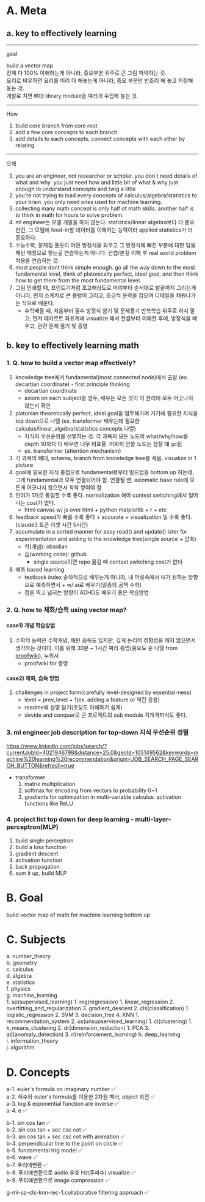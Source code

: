 # A. Meta

## a. key to effectively learning
---
goal

build a vector map\
전체 다 100% 이해하는게 아니라, 중요부분 위주로 큰 그림 파악하는 것.\
요리로 비유하면 요리를 미리 다 해놓는게 아니라, 중요 부분만 반조리 해 놓고 저장해 놓는 것.\
개발로 치면 뼈대 library module을 여러개 수집해 놓는 것.

---
How

1. build core branch from core root
2. add a few core concepts to each branch
3. add details to each concepts, connect concepts with each other by relating

---
오해

1. you are an engineer, not researcher or scholar. you don't need details of what and why. you just need how and little bit of what & why just enough to understand concepts and twig a little
2. you're not trying to load every concepts of calculus/algebra/statistics to your brain. you only need ones used for machine learning.
3. collecting many math concept is only half of math skills. another half is to think in math for hours to solve problem.
4. ml engineer는 모델 개발을 하지 않는다. statistics/linear algebra보다 더 중요한건, 그 모델에 feed-in할 데이터를 이해하는 능력이라 applied statistics가 더 중요하다.
5. 수능수학, 문제집 풀듯이 어떤 방정식을 외우고 그 방정식에 빠진 부분에 대한 답을 패턴 매칭으로 찾는걸 연습하는게 아니다. 컨셉/본질 이해 후 real world problem 적용을 연습하는 것.
6. most people dont think simple enough. go all the way down to the most fundamental level, think of platonically perfect, ideal goal, and then think how to get there from the most fundamental level.
7. 그림 인쇄할 때, 프린트기처럼 초고해상도로 머리부터 순서대로 발끝까지 그리는게 아니라, 먼저 스케치로 큰 뭉텅이 그리고, 조금씩 윤곽을 잡으며 디테일을 채워나가는 식으로 배운다.
	- 수학배울 때, 처음부터 필수 방정식 암기 및 문제풀기 반복학습 위주로 하지 말고, 먼저 데카르트 좌표계에 visualize 해서 컨셉부터 이해한 후에, 방정식을 배우고, 관련 문제 풀기 및 증명


## b. key to effectively learning math

### 1. Q. how to build a vector map effectively?

1. knowledge tree에서 fundamental(most connected node)에서 출발 (ex. decartian coordinate) - first principle thinking
    - decartian coordinate
    - axiom on each subject을 염두, 배우는 모든 것이 이 원리에 모두 어긋나지 않는지 확인
2. platonian theoretically perfect, ideal goal을 염두해가며 거기에 필요한 지식을 top down으로 나열 (ex. transformer 배우는데 필요한 calculus/linear_algebra/statistics concepts 나열)
	- 지식의 우선순위를 선별하는 것. 각 과목의 모든 노드의 what/why/how를 depth 10까지 다 배우면 너무 비효율. 어짜피 안쓸 노드는 잠잘 떄 gc됨
    - ex. transformer (attention mechanism)
3. 각 과목의 뼈대, schema, branch from knowledge tree를 세움. visualize in 1 picture
4. goal에 필요한 지식 중점으로 fundamental로부터 빌드업을 bottom up 하는데, 그게 fundamental과 모두 연결되어야 함. 연결될 땐, axiomatic base rule에 모든게 어긋나지 않으면서 착착 쌓여야 함
5. 언어가 1개로 통일할 수록 좋다. normalization 해야 context switching에서 일어나는 cost가 없다.
	- html canvas w/ js over html + python matplotlib + r + etc
6. feedback speed가 빠를 수록 좋다 + accurate + visualization 일 수록 좋다. (claude3 토큰 리셋 시간 5시간)
7. accumulate in a sorted manner for easy read() and update() later for experimentation and adding to the knowledge tree(single source + 압축)
    - 학(개념): obsidian
    - 습(working code): github
        - single source이면 repo 옮길 때 context switching cost가 없다
8. 예측 based learning
    - textbook index 순차적으로 배우는게 아니라, 내 머릿속에서 내가 원하는 방향으로 예측하면서 + w/ ai로 배우기(일종의 공책 수학)
	- 점을 찍고 넓히는 방향이 ADHD도 배우기 좋은 학습방법


### 2. Q. how to 체화/습득 using vector map?

#### case1) 개념 학습방법
1. 수학적 능력은 수학개념, 패턴 습득도 있지만, 깊게 논리적 정합성을 깨지 않으면서 생각하는 것이다. 이를 위해 30분 ~ 1시간 짜리 증명(중요도 순 나열 from [proofwiki](https://proofwiki.org/wiki/Main_Page)), 누워서
    - proofwiki for 증명

#### case2) 체화, 습득 방법
2. challenges in project form(carefully level-designed by essential-ness)
	- level = prev_level + 1(ex. adding a feature or 약간 응용)
	- readme에 설명 달기(초딩도 이해하기 쉽게)
	- devide and conquer로 큰 프로젝트의 sub module 각개격파식도 좋다.



### 3. ml engineer job description for top-down 지식 우선순위 정렬
https://www.linkedin.com/jobs/search/?currentJobId=4021946798&distance=25.0&geoId=105149562&keywords=machine%20learning%20recommendation&origin=JOB_SEARCH_PAGE_SEARCH_BUTTON&refresh=true


- transformer
	1. matrix multiplication
	2. softmax for encoding from vectors to probability 0~1
	3. gradients for optimization in multi-variable calculus: activation functions like ReLU

### 4. project list top down for deep learning - multi-layer-perceptron(MLP)
1. build single perceptron
2. build a loss function
3. gradient descent
4. activation function
5. back propagation
6. sum it up, build MLP



# B. Goal

build vector map of math for machine learning bottom up



# C. Subjects


a. number_theory\
b. geometry\
c. calculus\
d. algebra\
e. statistics\
f. physics\
g. machine_learning\
	1. sp(supervised_learning)
		1. reg(regression)
			1. linear_regression
			2. overfitting_and_regularization
			3. gradient_descent
		2. cls(classification)
			1. logistic_regression
			2. SVM
			3. decision_tree
			4. KNN
				1. recommendation_system
	2. us(unsupservised_learning)
		1. cl(clustering)
			1. k_means_clustering
		2. dr(dimension_reduction)
			1. PCA
		3. ad(anomaly_detection)
	3. rl(reinforcement_learning)
h. deep_learning\
i. information_theory\
j. algorithm




# D. Concepts


a-1. euler's formula on imaginary number :white_check_mark:\
a-2. 허수와 euler's formula를 이용한 2차원 벡터, object 회전 :white_check_mark:\
a-3. log & exponential function are inverse :white_check_mark:\
a-4. e :white_check_mark:

b-1. sin cos tan :white_check_mark:\
b-2. sin cos tan + sec csc cot :white_check_mark:\
b-3. sin cos tan + sec csc cot with animation :white_check_mark:\
b-4. perpendicular line to the point on circle :white_check_mark:\
b-5. fundamental trig model :white_check_mark:\
b-6. wave :white_check_mark:\
b-7. 푸리에변환 :white_check_mark:\
b-8. 푸리에변환으로 audio 유효 Hz(주파수) visualize :white_check_mark:\
b-9. 푸리에변환으로 image compression :white_check_mark:

g-ml-sp-cls-knn-rec-1.collaborative filtering approach :white_check_mark:
